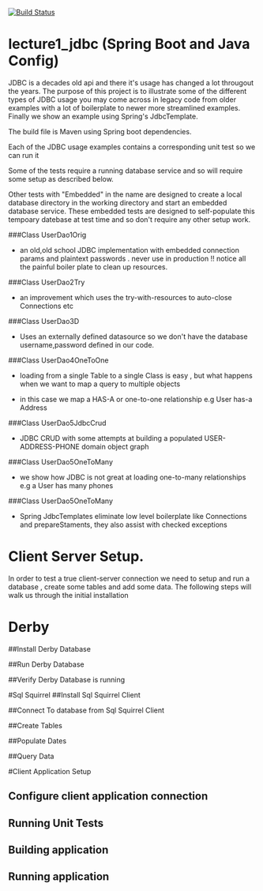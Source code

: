 [![Build Status](https://jenkins-irishred.rhcloud.com/buildStatus/icon?job=jdbc)](https://jenkins-irishred.rhcloud.com/job/jdbc)

# lecture1_jdbc (Spring Boot and Java Config)
JDBC is a decades old api and there it's usage has changed a lot througout the years.
The purpose of this project is to illustrate some of the different types of JDBC usage you may come across in legacy code from older examples with a lot of boilerplate
 to newer more streamlined examples.
Finally we show an example using  Spring's JdbcTemplate.

The build file is Maven using Spring boot dependencies.

Each of the JDBC usage examples contains a corresponding unit test so we can run it

Some of the tests require a running database service and so will require some setup as described below.

Other tests with "Embedded" in the name are designed to create a local database directory in the working directory and start an embedded database service.
These embedded tests are designed to self-populate this tempoary datebase at test time and so don't require any other setup work.




###Class UserDao1Orig
- an old,old school JDBC implementation with embedded connection params and plaintext passwords . never use in production !!  notice all the painful boiler plate to clean up resources.

###Class UserDao2Try 
- an improvement which uses the try-with-resources to auto-close Connections etc

###Class UserDao3D
- Uses an externally defined datasource so we don't have the database username,password defined in our code.

###Class UserDao4OneToOne  
- loading from a single Table to a single Class is easy , but what happens when we want to map a query to multiple objects
                        
- in this case we map a HAS-A or one-to-one relationship e.g User has-a Address

###Class UserDao5JdbcCrud 
- JDBC CRUD with some attempts at building a populated USER-ADDRESS-PHONE domain object graph

###Class UserDao5OneToMany 
- we show how JDBC is not great at loading one-to-many relationships  e.g a User has many phones

###Class UserDao5OneToMany
- Spring JdbcTemplates eliminate low level boilerplate like Connections and prepareStaments, they also assist with checked exceptions


# Client Server Setup.
In order to test a true client-server connection we need to setup and run a database , create some tables and add some data.
The following steps will walk us through the initial installation

# Derby
##Install Derby Database

##Run Derby Database

##Verify Derby Database is running


#Sql Squirrel
##Install Sql Squirrel Client

##Connect To database from Sql Squirrel Client

##Create Tables

##Populate Dates

##Query Data

#Client Application Setup

## Configure client application connection

## Running Unit Tests

## Building application

## Running  application

